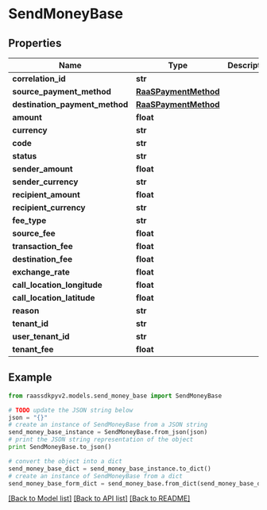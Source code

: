 # SendMoneyBase


## Properties
Name | Type | Description | Notes
------------ | ------------- | ------------- | -------------
**correlation_id** | **str** |  | 
**source_payment_method** | [**RaaSPaymentMethod**](RaaSPaymentMethod.md) |  | 
**destination_payment_method** | [**RaaSPaymentMethod**](RaaSPaymentMethod.md) |  | [optional] 
**amount** | **float** |  | 
**currency** | **str** |  | 
**code** | **str** |  | [optional] 
**status** | **str** |  | [optional] 
**sender_amount** | **float** |  | 
**sender_currency** | **str** |  | 
**recipient_amount** | **float** |  | 
**recipient_currency** | **str** |  | 
**fee_type** | **str** |  | 
**source_fee** | **float** |  | 
**transaction_fee** | **float** |  | 
**destination_fee** | **float** |  | 
**exchange_rate** | **float** |  | 
**call_location_longitude** | **float** |  | 
**call_location_latitude** | **float** |  | 
**reason** | **str** |  | [optional] 
**tenant_id** | **str** |  | [optional] 
**user_tenant_id** | **str** |  | [optional] 
**tenant_fee** | **float** |  | [optional] 

## Example

```python
from raassdkpyv2.models.send_money_base import SendMoneyBase

# TODO update the JSON string below
json = "{}"
# create an instance of SendMoneyBase from a JSON string
send_money_base_instance = SendMoneyBase.from_json(json)
# print the JSON string representation of the object
print SendMoneyBase.to_json()

# convert the object into a dict
send_money_base_dict = send_money_base_instance.to_dict()
# create an instance of SendMoneyBase from a dict
send_money_base_form_dict = send_money_base.from_dict(send_money_base_dict)
```
[[Back to Model list]](../README.md#documentation-for-models) [[Back to API list]](../README.md#documentation-for-api-endpoints) [[Back to README]](../README.md)


